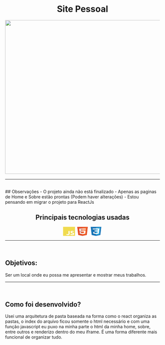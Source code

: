 <h1 align="center">Site Pessoal</h1>
<div align="center"> 
   <img width="1000px" height="500px"  src="./pessoal.gif"/>
</div>
<hr>
<br>
## Observações
 - O projeto ainda não está finalizado
 - Apenas as paginas de Home e Sobre estão prontas (Podem haver alterações)
 - Estou pensando em migrar o projeto para ReactJs

<h2 align="center">Principais tecnologias usadas</h2>
<div align="center">
 <img align="center" alt="Edinelson-Js" height="30" width="40" src="https://raw.githubusercontent.com/devicons/devicon/master/icons/javascript/javascript-plain.svg">
  <img align="center" alt="Edinelson-HTML" height="30" width="40" src="https://raw.githubusercontent.com/devicons/devicon/master/icons/html5/html5-original.svg">
  <img align="center" alt="Edinelson-CSS" height="30" width="40" src="https://raw.githubusercontent.com/devicons/devicon/master/icons/css3/css3-original.svg">
</div>
<hr>
<br>

## Objetivos:
 Ser um local onde eu possa me apresentar e mostrar meus trabalhos.
<hr>
<br>

## Como foi desenvolvido?
 Usei uma arquitetura de pasta baseada na forma como o react organiza as pastas, o index do arquivo ficou somente o html necessário e com uma função javascript eu puxo na minha parte o html da minha home, sobre, entre outros e renderizo dentro do meu iframe. É uma forma diferente mais funcional de organizar tudo. 
